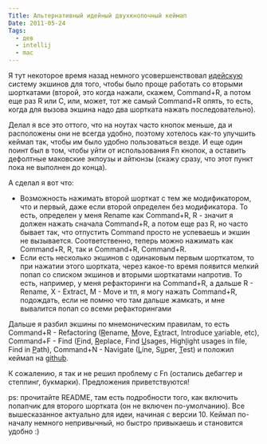 ```yaml
---
Title: Альтернативный идейный двухкнопочный кеймап
Date: 2011-05-24
Tags:
  - дев
  - intellij
  - mac
---
```


Я тут некоторое время назад немного усовершенствовал [идейскую](http://www.jetbrains.com/idea) систему экшинов для того, чтобы было проще работать со вторыми шорткатами (второй, это когда нажали, скажем, Command+R, а потом еще раз R или C, или, может, тот же самый Command+R опять, то есть, когда для вызова экшина надо два шортката нажать последовательно).

Делал я все это оттого, что на ноутах часто кнопок меньше, да и расположены они не всегда удобно, поэтому хотелось как-то улучшить кеймап так, чтобы им было удобно пользоваться везде. И еще один поинт был в том, чтобы уйти от использования Fn кнопок, а оставить дефолтные маковские экпоузы и айтюнзы (скажу сразу, что этот пункт пока не выполнен до конца).

А сделал я вот что:
* Возможность нажимать второй шорткат с тем же модификатором, что и первый, даже если второй определен без модификатора. То есть, определен у меня Rename как Command+R, R - значит я должен нажать сначала Command+R, а потом еще раз R, но часто бывает так, что отпустить Command просто не успеваешь и экшин не вызывается. Соответственно, теперь можно нажимать как Command+R, R, так и Command+R, Command+R.
* Если есть несколько экшинов с одинаковым первым шорткатом, то при нажатии этого шортката, через какое-то время появится мелкий попап со списком экшинов и вторыми шорткатами напротив. То есть, например, у меня рефакторинги на Command+R, а дальше R - Rename, X - Extract, M - Move и тп, я могу нажать Command+R, подождать, если не помню что там дальше жамкать, и мне вывалится попап со всеми рефакторингами

Дальше я разбил экшины по мнемоническим правилам, то есть Command+R - Refactoring (<u>R</u>ename, <u>M</u>ove, E<u>x</u>tract, Introduce <u>v</u>ariable, etc), Command+F - Find (<u>F</u>ind, <u>R</u>eplace, Find <u>U</u>sages, High<u>l</u>ight usages in file, Find in <u>P</u>ath), Command+N - Navigate (<u>L</u>ine,  S<u>u</u>per, <u>T</u>est) и положил кеймап на [github](https://github.com/spLeaner/idea-macbook-keymap).

К сожалению, я так и не решил проблему с Fn (остались дебаггер и степпинг, букмарки). Предложения приветствуются!

ps: прочитайте README, там есть подробности того, как включить попапчик для второго шортката (он не включен по-умолчанию). Все вышесказанное актуально для идеи, начиная с версии 10. Кеймап по-началу немного непривычный, но быстро привыкаешь и становится удобно :)